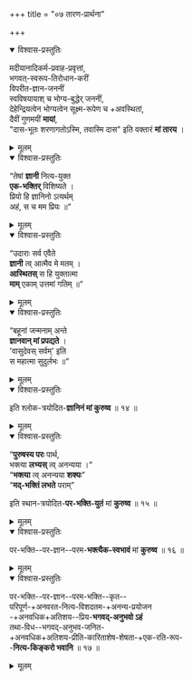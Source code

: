+++
title = "०७ तारण-प्रार्थना"

+++
<details open><summary>विश्वास-प्रस्तुतिः</summary>

मदीयानादिकर्म-प्रवाह-प्रवृत्तां,  
भगवत्-स्वरूप-तिरोधान-करीं  
विपरीत-ज्ञान-जननीं  
स्वविषयायाश् च भोग्य-बुद्धेर् जननीं,  
देहेन्द्रियत्वेन भोग्यत्वेन सूक्ष्म-रूपेण च +अवस्थितां,  
दैवीं गुणमयीं **मायां**,  
"दास-भूतः शरणागतोऽस्मि, तवास्मि दास" इति वक्तारं **मां तारय** ।
</details>

<details><summary>मूलम्</summary>

मदीयानादिकर्मप्रवाहप्रवृत्तां, भगवत्स्वरूप तिरोधानकरीं विपरीत ज्ञानजननीं स्वविषयायाश्च भोग्यबुद्धेर्जननीं, देहेन्द्रियत्वेन भोग्यत्वेन सूक्ष्मरूपेण च अवस्थितां, दैवीं गुणमयीं मायाम्, "दासभूतः शरणागतोऽस्मि तवास्मि दासः" इति वक्तारं मां तारय ।
</details>


<details open><summary>विश्वास-प्रस्तुतिः</summary>

“तेषां **ज्ञानी** नित्य-युक्त  
**एक-भक्तिर्** विशिष्यते ।  
प्रियो हि ज्ञानिनो ऽत्यर्थम्  
अहं, स च मम प्रियः ॥“  
</details>

<details><summary>मूलम्</summary>

“तेषां ज्ञानी नित्ययुक्त एकभक्तिर्विशिष्यते ।  
प्रियो हि ज्ञानिनोऽत्यर्थमहं स च मम प्रियः ॥“  
</details>

<details open><summary>विश्वास-प्रस्तुतिः</summary>

“उदाराः सर्व एवैते  
**ज्ञानी** त्व् आत्मैव मे मतम् ।  
**आस्थितस्** स हि युक्तात्मा  
**माम्** एकाम् उत्तमां गतिम् ॥“  
</details>

<details><summary>मूलम्</summary>

“उदाराः सर्व एवैते ज्ञानी त्वात्मैव मे मतम् ।  
आस्थितः स हि युक्तात्मा मामेवानुत्तमां गतिम् ॥“  
</details>

<details open><summary>विश्वास-प्रस्तुतिः</summary>

“बहूनां जन्मनाम् अन्ते  
**ज्ञानवान् मां प्रपद्यते** ।  
'वासुदेवस् सर्वम्' इति  
स महात्मा सुदुर्लभः ॥“  
</details>

<details><summary>मूलम्</summary>

“बहूनां जन्मनामन्ते ज्ञानवान् मां प्रपद्यते ।  
वासुदेवस्सर्वमिति स महात्मा सुदुर्लभः ॥“
</details>


<details open><summary>विश्वास-प्रस्तुतिः</summary>

इति श्लोक-त्रयोदित-**ज्ञानिनं मां कुरुष्व** ॥ १४ ॥
</details>

<details><summary>मूलम्</summary>

इति श्लोकत्रयोदित ज्ञानिनं मां कुरुष्व ॥ १४ ॥
</details>
  


<details open><summary>विश्वास-प्रस्तुतिः</summary>

“**पुरुषस्य परः** पार्थ,  
भक्त्या **लभ्यस्** त्व् अनन्यया ।“    
“**भक्त्या** त्व् अनन्यया **शक्यः**”  
“**मद्-भक्तिं लभते** पराम्”  

इति स्थान-त्रयोदित-**पर-भक्ति-युतं** मां **कुरुष्व** ॥ १५ ॥
</details>

<details><summary>मूलम्</summary>

"पुरुषः स परः पार्थ ! भक्त्या लभ्यस्त्वनन्यया", "भक्त्या त्वनन्यया शक्यः" "मद्भक्तिं लभते पराम्"  
इति स्थानत्रयोदित परभक्तियुक्तं मां कुरुष्व ।
</details>

<details open><summary>विश्वास-प्रस्तुतिः</summary>

पर-भक्ति--पर-ज्ञान--परम-**भक्त्यैक-स्वभावं** मां **कुरुष्व** ॥ १६ ॥  
</details>

<details><summary>मूलम्</summary>

परभक्तिपरज्ञानपरमभक्त्यैकस्वभावं मां कुरुष्व ॥ १६ ॥  
</details>

<details open><summary>विश्वास-प्रस्तुतिः</summary>

पर-भक्ति--पर-ज्ञान--परम-भक्ति--कृत--  
परिपूर्ण-+अनवरत-नित्य-विशदतम-+अनन्य-प्रयोजन  
-+अनवधिक+अतिशय--प्रिय-**भगवद्-अनुभवो ऽहं**  
तथा-विध--भगवद्-अनुभव-जनित-  
+अनवधिक+अतिशय-प्रीति-कारिताशेष-शेषता-+एक-रति-रूप-  
-**नित्य-किङ्करो भवानि** ॥ १७ ॥  
</details>

<details><summary>मूलम्</summary>

परभक्ति परज्ञान परमभक्तिकृत परिपूर्णानवरत नित्यविशदतम अनन्यप्रयोजन अनवधिकातिशयप्रिय भगवदनुभवोऽहं, तथाविध भगवदनुभवजनित अनवधिकातिशय प्रीतिकारित अशेषावस्थोचित अशेषशेषतैकरतिरूप नित्यकिङ्करो भवानि ॥ १७ ॥  
</details>
